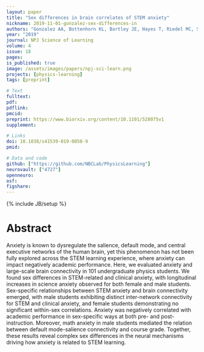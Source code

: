 ```yaml
---
layout: paper
title: "Sex differences in brain correlates of STEM anxiety"
nickname: 2019-11-01-gonzalez-sex-differences-in
authors: "Gonzalez AA, Bottenhorn KL, Bartley JE, Hayes T, Riedel MC, Salo T, Bravo EI, Odean R, Nazareth A, Laird RW, Sutherland MT, Brewe E, Pruden SM, Laird AR"
year: "2019"
journal: NPJ Science of Learning
volume: 4
issue: 18
pages:
is_published: true
image: /assets/images/papers/npj-sci-learn.png
projects: [physics-learning]
tags: [preprint]

# Text
fulltext:
pdf:
pdflink:
pmcid:
preprint: https://www.biorxiv.org/content/10.1101/528075v1
supplement:

# Links
doi: 10.1038/s41539-019-0058-9
pmid:

# Data and code
github: ["https://github.com/NBCLab/PhysicsLearning"]
neurovault: ["4727"]
openneuro:
osf:
figshare:
---
```

{% include JB/setup %}

# Abstract

Anxiety is known to dysregulate the salience, default mode, and central executive networks of the human brain, yet this phenomenon has not been fully explored across the STEM learning experience, where anxiety can impact negatively academic performance. Here, we evaluated anxiety and large-scale brain connectivity in 101 undergraduate physics students. We found sex differences in STEM-related and clinical anxiety, with longitudinal increases in science anxiety observed for both female and male students. Sex-specific relationships between STEM anxiety and brain connectivity emerged, with male students exhibiting distinct inter-network connectivity for STEM and clinical anxiety, and female students demonstrating no significant within-sex correlations. Anxiety was negatively correlated with academic performance in sex-specific ways at both pre- and post-instruction. Moreover, math anxiety in male students mediated the relation between default mode-salience connectivity and course grade. Together, these results reveal complex sex differences in the neural mechanisms driving how anxiety is related to STEM learning.
